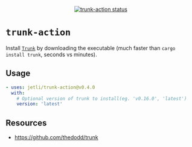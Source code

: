 <p align="center">
  <a href="https://github.com/jetli/trunk-action/actions"><img alt="trunk-action status" src="https://github.com/jetli/trunk-action/workflows/build-test/badge.svg"></a>
</p>

# `trunk-action`

Install [`Trunk`](https://github.com/thedodd/trunk) by downloading the executable (much faster than `cargo install trunk`, seconds vs minutes).

## Usage

```yaml
- uses: jetli/trunk-action@v0.4.0
  with:
    # Optional version of trunk to install(eg. 'v0.16.0', 'latest')
    version: 'latest'
```

## Resources
- https://github.com/thedodd/trunk
